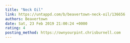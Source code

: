 ```yaml
---
title: "Neck Oil"
link: https://untappd.com/b/beavertown-neck-oil/136656
authors: Beavertown
date: Sat, 23 Feb 2019 21:00:24 +0000
rating: 4
posting_method: https://ownyourpint.chrisburnell.com
---
```

